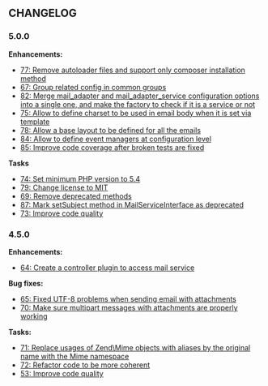 ## CHANGELOG

### 5.0.0

**Enhancements:**

* [77: Remove autoloader files and support only composer installation method](https://github.com/acelaya/ZF2-AcMailer/issues/77)
* [67: Group related config in common groups](https://github.com/acelaya/ZF2-AcMailer/issues/67)
* [82: Merge mail_adapter and mail_adapter_service configuration options into a single one, and make the factory to check if it is a service or not](https://github.com/acelaya/ZF2-AcMailer/issues/82)
* [75: Allow to define charset to be used in email body when it is set via template](https://github.com/acelaya/ZF2-AcMailer/issues/75)
* [78: Allow a base layout to be defined for all the emails](https://github.com/acelaya/ZF2-AcMailer/issues/78)
* [84: Allow to define event managers at configuration level](https://github.com/acelaya/ZF2-AcMailer/issues/84)
* [85: Improve code coverage after broken tests are fixed](https://github.com/acelaya/ZF2-AcMailer/issues/85)

**Tasks**

* [74: Set minimum PHP version to 5.4](https://github.com/acelaya/ZF2-AcMailer/issues/74)
* [79: Change license to MIT](https://github.com/acelaya/ZF2-AcMailer/issues/79)
* [69: Remove deprecated methods](https://github.com/acelaya/ZF2-AcMailer/issues/69)
* [87: Mark setSubject method in MailServiceInterface as deprecated](https://github.com/acelaya/ZF2-AcMailer/issues/87)
* [73: Improve code quality](https://github.com/acelaya/ZF2-AcMailer/issues/73)

### 4.5.0

**Enhancements:**

* [64: Create a controller plugin to access mail service](https://github.com/acelaya/ZF2-AcMailer/issues/64)

**Bug fixes:**

* [65: Fixed UTF-8 problems when sending email with attachments](https://github.com/acelaya/ZF2-AcMailer/issues/65)
* [70: Make sure multipart messages with attachments are properly working](https://github.com/acelaya/ZF2-AcMailer/issues/70)

**Tasks:**

* [71: Replace usages of Zend\Mime objects with aliases by the original name with the Mime namespace](https://github.com/acelaya/ZF2-AcMailer/issues/71)
* [72: Refactor code to be more coherent](https://github.com/acelaya/ZF2-AcMailer/issues/72)
* [53: Improve code quality](https://github.com/acelaya/ZF2-AcMailer/issues/53)
